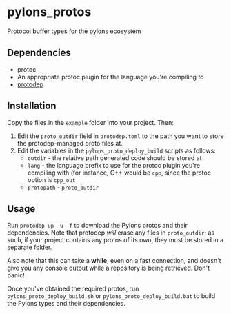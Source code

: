 # pylons_protos
Protocol buffer types for the pylons ecosystem
## Dependencies
* protoc
* An appropriate protoc plugin for the language you're compiling to
* [protodep](https://github.com/stormcat24/protodep)

## Installation
Copy the files in the `example` folder into your project. Then:

1. Edit the `proto_outdir` field in `protodep.toml` to the path you want to store the protodep-managed proto files at.
2. Edit the variables in the `pylons_proto_deploy_build` scripts as follows:
	* `outdir` - the relative path generated code should be stored at
	* `lang` - the language prefix to use for the protoc plugin you're compiling with (for instance, C++ would be `cpp`, since the protoc option is `cpp_out`
	* `protopath` - `proto_outdir`

## Usage
Run `protodep up -u -f` to download the Pylons protos and their dependencies. 
Note that protodep *will* erase any files in `proto_outdir`; as such, if your project contains any protos of its own, they must be stored in a separate folder.

Also note that this can take a **while**, even on a fast connection, and doesn't give you any console output while a repository is being retrieved. Don't panic!

Once you've obtained the required protos, run `pylons_proto_deploy_build.sh` or `pylons_proto_deploy_build.bat` to build the Pylons types and their dependencies.